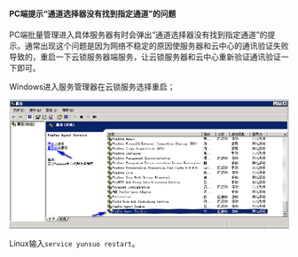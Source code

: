 #### PC端提示“通道选择器没有找到指定通道”的问题                                                                                                                                                                                                                                                                                                                                                                                                                                                                                                                                                                        
PC端批量管理进入具体服务器有时会弹出“通道选择器没有找到指定通道”的提示。通常出现这个问题是因为网络不稳定的原因使服务器和云中心的通讯验证失败导致的，重启一下云锁服务器端服务，让云锁服务器和云中心重新验证通讯验证一下即可。

Windows进入服务管理器在云锁服务选择重启；

![](/assets/q_19_1.png)

Linux输入`service yunsuo restart`。